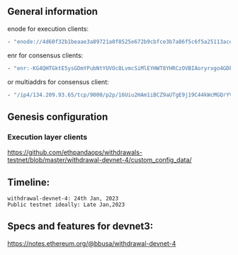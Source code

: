 ## General information
enode for execution clients:
```sh
- "enode://4d60f32b1beaae3a89721a0f8525e672b9cbfce3b7a86f5c6f5a25113ace2041b4f01d7f79fd4d98f0ce3a49a3b1992872ed65fa41c9ad70ee2ea06f7c92659d@134.209.93.65:30303"
```

enr for consensus clients:
```sh
- "enr:-KG4QHTGktE5ysGDmYPubNtYUVOc8LvmcSiMlEYHWT8YHRCzOVBIAoryrxgo4GDkpbCMxD4K-aUIg4fY-TbbpkDgoTUDhGV0aDKQLfsAF0AAAEAUAAAAAAAAAIJpZIJ2NIJpcISG0V1BiXNlY3AyNTZrMaECXWB0JT687861SwDU3kM0JIZnc1VsHqjTQSLdl7lj4G6DdGNwgiMog3VkcIIjKA"
```
or multiaddrs for consensus client:
```sh
- "/ip4/134.209.93.65/tcp/9000/p2p/16Uiu2HAm1iBCZ9aUTgE9j19C44kWcMGQrYVkWTCEcrk3J4QsVHA5"
```


## Genesis configuration
### Execution layer clients

https://github.com/ethpandaops/withdrawals-testnet/blob/master/withdrawal-devnet-4/custom_config_data/


## Timeline:
```
withdrawal-devnet-4: 24th Jan, 2023
Public testnet ideally: Late Jan,2023
```

## Specs and features for devnet3: 

https://notes.ethereum.org/@bbusa/withdrawal-devnet-4

